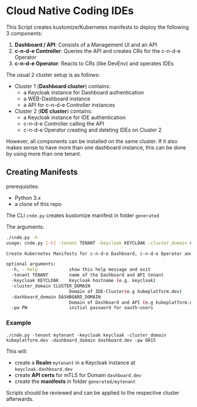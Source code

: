 # Cloud Native Coding IDEs

This Script creates kustomize/Kubernetes manifests to deploy the following 3 components:

1. **Dashboard / API**: Consists of a Management UI and an API
1. **c-n-d-e Controller**: Queries the API and creates CRs for the c-n-d-e Operator
1. **c-n-d-e Operator**: Reacts to CRs (like DevEnv) and operates IDEs

The usual 2 cluster setup is as follows:

* Cluster 1 (**Dashboard cluster**) contains:
  + a Keycloak instance for Dashboard authentication
  + a WEB-Dashboard instance
  + a API for c-n-d-e Controller instances
* Cluster 2 (**IDE cluster**) contains:
  + a Keycloak instance for IDE authentication
  + c-n-d-e Controller calling the API
  + c-n-d-e Operator creating and deleting IDEs on Cluster 2

However, all components can be installed on the same cluster.
If it also makes sense to have more than one dashboard instance, this can be done by using more than one tenant.

## Creating Manifests

prerequisites:

* Python 3.x
* a clone of this repo

The CLI `cnde.py` creates kustomize manifest in folder `generated`

The arguments:

```bash
./cnde.py -h
usage: cnde.py [-h] -tenant TENANT -keycloak KEYCLOAK -cluster_domain CLUSTER_DOMAIN [-dashboard_domain DASHBOARD_DOMAIN] -pw PW

Create Kubernetes Manifests for c-n-d-e Dashboard, c-n-d-e Operator and c-n-d-e Controller

optional arguments:
  -h, --help            show this help message and exit
  -tenant TENANT        name of the Dashboard and API tenant
  -keycloak KEYCLOAK    Keycloak hostname (e.g. keycloak)
  -cluster_domain CLUSTER_DOMAIN
                        Domain of IDE-Cluster(e.g kubeplatform.dev)
  -dashboard_domain DASHBOARD_DOMAIN
                        Domain of Dashboard and API (e.g kubeplatform.dev)
  -pw PW                initial password for oauth-users
```

### Example

 `./cnde.py -tenant mytenant -keycloak keycloak -cluster_domain kubeplatform.dev -dashboard_domain dashboard.dev -pw 0815`

This will:

* create a **Realm** `mytenant` in a Keycloak instance at `keycloak.dashboard.dev`
* create **API certs** for mTLS for Domain `dashboard.dev`
* create the **manifests** in folder `generated/mytenant`

Scripts should be reviewed and can be applied to the respective cluster afterwards.
